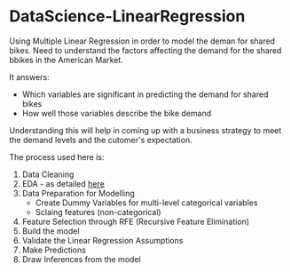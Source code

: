# DataScience-LinearRegression

Using Multiple Linear Regression in order to model the deman for shared bikes.
Need to understand the factors affecting the demand for the shared bbikes in the American Market.

It answers:
  - Which variables are significant in predicting the demand for shared bikes
  - How well those variables describe the bike demand

Understanding this will help in coming up with a business strategy to meet the demand levels and the cutomer's expectation. 


The process used here is:
1. Data Cleaning
2. EDA - as detailed [here](https://github.com/saigeethamn/DataSciencePreReq-EDA)
3. Data Preparation for Modelling
    - Create Dummy Variables for multi-level categorical variables
    - Sclaing features (non-categorical)
4. Feature Selection through RFE (Recursive Feature Elimination)
5. Build the model
6. Validate the Linear Regression Assumptions
7. Make Predictions
8. Draw Inferences from the model

